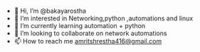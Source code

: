 - 👋 Hi, I’m @bakayarostha
- 👀 I’m interested in Networking,python ,automations and linux
- 🌱 I’m currently learning automation + python
- 💞️ I’m looking to collaborate on  network automations
- 📫 How to reach me amritshrestha416@gmail.com 

<!---
bakayarostha/bakayarostha is a ✨ special ✨ repository because its `README.md` (this file) appears on your GitHub profile.
You can click the Preview link to take a look at your changes.
--->
